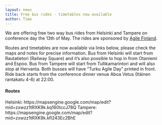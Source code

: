 ```yaml
---
layout: news
title: Free bus rides - timetables now available
author: Timo
---
```

We are offering free two way bus rides from Helsinki and Tampere on conference day the 13th of May. The rides are sponsored by <a href="http://agile.fi/">Agile Finland</a>.

Routes and timetables are now available via links below, please check the maps and notes for precise information. Bus from Helsinki will start from Rautatietori (Railway Square) and it’s also possible to hop in from Otaniemi and Espoo. Bus from Tampere will start from Tullikamarintori and will also stop at Hervanta. Both busses will have “Turku Agile Day” printed in front. Ride back starts from the conference dinner venue Aboa Vetus (Itäinen rantakatu 4-6) at 22:00.

<h4>Routes</h4>
Helsinki: https://mapsengine.google.com/map/edit?mid=zxwzz1tRXK9k.kq160tccJ78Q
Tampere: 
https://mapsengine.google.com/map/edit?mid=zxwzz1tRXK9k.kfl243Ec2BhE
